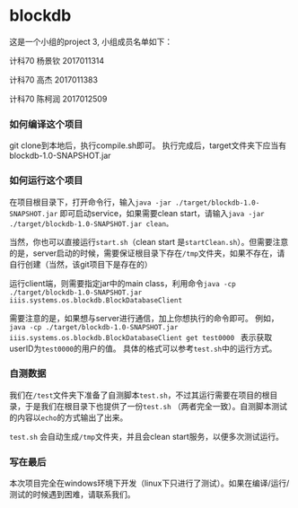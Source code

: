 # blockdb
这是一个小组的project 3, 小组成员名单如下：

计科70 杨景钦 2017011314

计科70 高杰 2017011383

计科70 陈柯润 2017012509



### 如何编译这个项目

git clone到本地后，执行compile.sh即可。 执行完成后，target文件夹下应当有blockdb-1.0-SNAPSHOT.jar



### 如何运行这个项目

在项目根目录下，打开命令行，输入`java -jar ./target/blockdb-1.0-SNAPSHOT.jar` 即可启动service，如果需要clean start，请输入`java -jar ./target/blockdb-1.0-SNAPSHOT.jar clean。`

当然，你也可以直接运行`start.sh`（clean start 是`startClean.sh`）。但需要注意的是，server启动的时候，需要保证根目录下存在`/tmp`文件夹，如果不存在，请自行创建（当然，该git项目下是存在的）

运行client端，则需要指定jar中的main class，利用命令`java -cp ./target/blockdb-1.0-SNAPSHOT.jar iiis.systems.os.blockdb.BlockDatabaseClient`

需要注意的是，如果想与server进行通信，加上你想执行的命令即可。 例如，`java -cp ./target/blockdb-1.0-SNAPSHOT.jar iiis.systems.os.blockdb.BlockDatabaseClient get test0000 `  表示获取userID为`test0000`的用户的值。 具体的格式可以参考`test.sh`中的运行方式。



### 自测数据

我们在`/test`文件夹下准备了自测脚本`test.sh`，不过其运行需要在项目的根目录，于是我们在根目录下也提供了一份`test.sh` （两者完全一致）。自测脚本测试的内容以`echo`的方式输出了出来。

`test.sh` 会自动生成`/tmp`文件夹，并且会clean start服务，以便多次测试运行。



### 写在最后

本次项目完全在windows环境下开发（linux下只进行了测试）。如果在编译/运行/测试的时候遇到困难，请联系我们。
